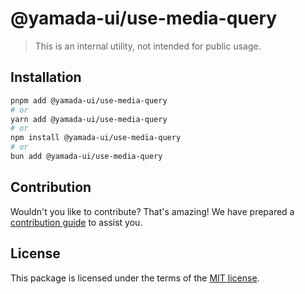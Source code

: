 # @yamada-ui/use-media-query

> This is an internal utility, not intended for public usage.

## Installation

```sh
pnpm add @yamada-ui/use-media-query
# or
yarn add @yamada-ui/use-media-query
# or
npm install @yamada-ui/use-media-query
# or
bun add @yamada-ui/use-media-query
```

## Contribution

Wouldn't you like to contribute? That's amazing! We have prepared a [contribution guide](https://github.com/yamada-ui/yamada-ui/blob/main/CONTRIBUTING.md) to assist you.

## License

This package is licensed under the terms of the
[MIT license](https://github.com/yamada-ui/yamada-ui/blob/main/LICENSE).
